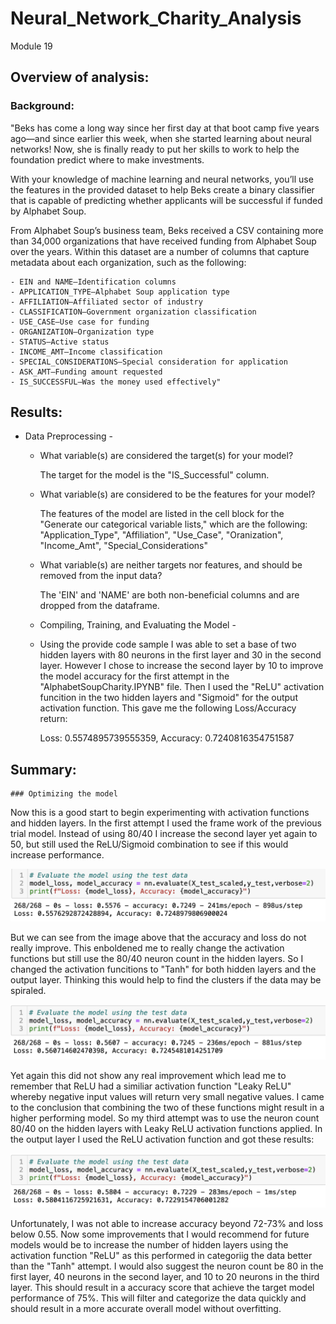 # Neural_Network_Charity_Analysis
Module 19

## Overview of analysis:

### Background:
"Beks has come a long way since her first day at that boot camp five years ago—and since earlier this week, when she started learning about neural networks! Now, she is finally ready to put her skills to work to help the foundation predict where to make investments.

With your knowledge of machine learning and neural networks, you’ll use the features in the provided dataset to help Beks create a binary classifier that is capable of predicting whether applicants will be successful if funded by Alphabet Soup.

From Alphabet Soup’s business team, Beks received a CSV containing more than 34,000 organizations that have received funding from Alphabet Soup over the years. Within this dataset are a number of columns that capture metadata about each organization, such as the following:

    - EIN and NAME—Identification columns
    - APPLICATION_TYPE—Alphabet Soup application type
    - AFFILIATION—Affiliated sector of industry
    - CLASSIFICATION—Government organization classification
    - USE_CASE—Use case for funding
    - ORGANIZATION—Organization type
    - STATUS—Active status
    - INCOME_AMT—Income classification
    - SPECIAL_CONSIDERATIONS—Special consideration for application
    - ASK_AMT—Funding amount requested
    - IS_SUCCESSFUL—Was the money used effectively"

## Results:

  + Data Preprocessing -
    - What variable(s) are considered the target(s) for your model?
    
        The target for the model is the "IS_Successful" column.
        
    - What variable(s) are considered to be the features for your model?
    
        The features of the model are listed in the cell block for the "Generate our categorical variable lists," which are the following: "Application_Type", "Affiliation", "Use_Case", "Oranization", "Income_Amt", "Special_Considerations"
        
    - What variable(s) are neither targets nor features, and should be removed from the input data?
    
        The 'EIN' and 'NAME' are both non-beneficial columns and are dropped from the dataframe.  
        
    + Compiling, Training, and Evaluating the Model - 
    
    - Using the provide code sample I was able to set a base of two hidden layers with 80 neurons in the first layer and 30 in the second layer.  However I chose to increase the second layer by 10 to improve the model accuracy for the first attempt in the "AlphabetSoupCharity.IPYNB" file.  Then I used the "ReLU" activation funcition in the two hidden layers and "Sigmoid" for the output activation function.  This gave me the following Loss/Accuracy return:
        
        Loss: 0.5574895739555359, Accuracy: 0.7240816354751587
 
 ## Summary: 
 
    ### Optimizing the model
 
   Now this is a good start to begin experimenting with activation functions and hidden layers.  In the first attempt I used the frame work of the previous trial model.  Instead of using 80/40 I increase the second layer yet again to 50, but still used the ReLU/Sigmoid combination to see if this would increase performance.  
    
![attempt_opt1.png](https://github.com/GrahamNeal13/Neural_Network_Charity_Analysis/blob/main/Images/attempt_opt1.png)

   But we can see from the image above that the accuracy and loss do not really improve.  This enboldened me to really change the activation functions but still use the 80/40 neuron count in the hidden layers.  So I changed the activation funcitions to "Tanh" for both hidden layers and the output layer.  Thinking this would help to find the clusters if the data may be spiraled.  
   
![attempt_opt2.png](https://github.com/GrahamNeal13/Neural_Network_Charity_Analysis/blob/main/Images/attempt_opt2.png)

   Yet again this did not show any real improvement which lead me to remember that ReLU had a similiar activation function "Leaky ReLU" whereby negative input values will return very small negative values.  I came to the conclusion that combining the two of these functions might result in a higher performing model.  So my third attempt was to use the neuron count 80/40 on the hidden layers with Leaky ReLU activation functions applied.  In the output layer I used the ReLU activation function and got these results:
   
![attempt_opt3.png](https://github.com/GrahamNeal13/Neural_Network_Charity_Analysis/blob/main/Images/attempt_opt3.png)

   Unfortunately, I was not able to increase accuracy beyond 72-73% and loss below 0.55.  Now some improvements that I would recommend for future models would be to increase the number of hidden layers using the activation function "ReLU" as this performed in categoriig the data better than the "Tanh" attempt.  I would also suggest the neuron count be 80 in the first layer, 40 neurons in the second layer, and 10 to 20 neurons in the third layer.  This should result in a accuracy score that achieve the target model performance of 75%.  This will filter and categorize the data quickly and should result in a more accurate overall model without overfitting.  
   
   

        







